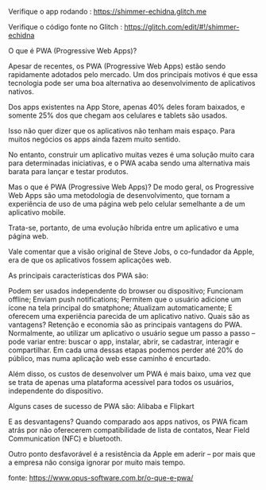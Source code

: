 Verifique o app rodando : https://shimmer-echidna.glitch.me

Verifique o código fonte no Glitch : https://glitch.com/edit/#!/shimmer-echidna

O que é PWA (Progressive Web Apps)?	

Apesar de recentes, os PWA (Progressive Web Apps) estão sendo rapidamente adotados pelo mercado. Um dos principais motivos é que essa tecnologia pode ser uma boa alternativa ao desenvolvimento de aplicativos nativos.

Dos apps existentes na App Store, apenas 40% deles foram baixados, e somente 25% dos que chegam aos celulares e tablets são usados.

Isso não quer dizer que os aplicativos não tenham mais espaço. Para muitos negócios os apps ainda fazem muito sentido.

No entanto, construir um aplicativo muitas vezes é uma solução muito cara para determinadas iniciativas, e o PWA acaba sendo uma alternativa mais barata para lançar e testar produtos.

Mas o que é PWA (Progressive Web Apps)?
De modo geral, os Progressive Web Apps são uma metodologia de desenvolvimento, que tornam a experiência de uso de uma página web pelo celular semelhante a de um aplicativo mobile.

Trata-se, portanto, de uma evolução híbrida entre um aplicativo e uma página web.

Vale comentar que a visão original de Steve Jobs, o co-fundador da Apple, era de que os aplicativos fossem aplicações web.

As principais características dos PWA são:

Podem ser usados independente do browser ou dispositivo;
Funcionam offline;
Enviam push notifications;
Permitem que o usuário adicione um ícone na tela principal do smatphone;
Atualizam automaticamente;
E oferecem uma experiência parecida de um aplicativo nativo.
Quais são as vantagens?
Retenção e economia são as principais vantagens do PWA. Normalmente, ao utilizar um aplicativo o usuário segue um passo a passo – pode variar entre: buscar o app, instalar, abrir, se cadastrar, interagir e compartilhar. Em cada uma dessas etapas podemos perder até 20% do público, mas numa aplicação web esse caminho é encurtado.

Além disso, os custos de desenvolver um PWA é mais baixo, uma vez que se trata de apenas uma plataforma acessível para todos os usuários, independente do dispositivo.

Alguns cases de sucesso de PWA são: Alibaba e Flipkart

E as desvantagens?
Quando comparado aos apps nativos, os PWA ficam atrás por não oferecerem compatibilidade de lista de contatos, Near Field Communication (NFC) e bluetooth.

Outro ponto desfavorável é a resistência da Apple em aderir – por mais que a empresa não consiga ignorar por muito mais tempo.

fonte: https://www.opus-software.com.br/o-que-e-pwa/

